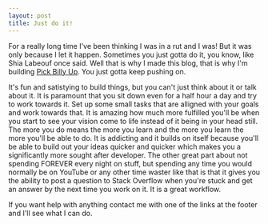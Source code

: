 ```yaml
---
layout: post
title: Just do it!
---
```


For a really long time I've been thinking I was in a rut and I was! But it was only because I let it happen. Sometimes you just gotta do it, you know, like Shia Labeouf once said. Well that is why I made this blog, that is why I'm building [Pick Billy Up](https://www.pickbillyup.com). You just gotta keep pushing on.

It's fun and satistying to build things, but you can't just think about it or talk about it. It is paramount that you sit down even for a half hour a day and try to work towards it. Set up some small tasks that are alligned with your goals and work towards that. It is amazing how much more fulfilled you'll be when you start to see your vision come to life instead of it being in your head still. The more you do means the more you learn and the more you learn the more you'll be able to do. It is addicting and it builds on itself because you'll be able to build out your ideas quicker and quicker which makes you a significantly more sought after developer. The other great part about not spending FOREVER every night on stuff, but spending any time you would normally be on YouTube or any other time waster like that is that it gives you the ability to post a question to Stack Overflow when you're stuck and get an answer by the next time you work on it. It is a great workflow.

If you want help with anything contact me with one of the links at the footer and I'll see what I can do.
